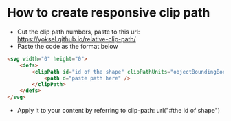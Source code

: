 # How to create responsive clip path

-   Cut the clip path numbers, paste to this url: https://yoksel.github.io/relative-clip-path/
-   Paste the code as the format below

```html
<svg width="0" height="0">
    <defs>
        <clipPath id="id of the shape" clipPathUnits="objectBoundingBox">
            <path d="paste path here" />
        </clipPath>
    </defs>
</svg>
```

-   Apply it to your content by referring to clip-path: url("#the id of shape")
